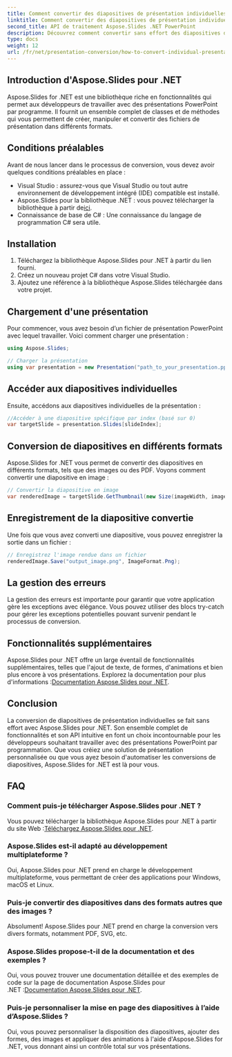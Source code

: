 ```yaml
---
title: Comment convertir des diapositives de présentation individuelles
linktitle: Comment convertir des diapositives de présentation individuelles
second_title: API de traitement Aspose.Slides .NET PowerPoint
description: Découvrez comment convertir sans effort des diapositives de présentation individuelles à l'aide d'Aspose.Slides pour .NET. Créez, manipulez et enregistrez des diapositives par programmation.
type: docs
weight: 12
url: /fr/net/presentation-conversion/how-to-convert-individual-presentation-slides/
---
```


## Introduction d'Aspose.Slides pour .NET

Aspose.Slides for .NET est une bibliothèque riche en fonctionnalités qui permet aux développeurs de travailler avec des présentations PowerPoint par programme. Il fournit un ensemble complet de classes et de méthodes qui vous permettent de créer, manipuler et convertir des fichiers de présentation dans différents formats.

## Conditions préalables

Avant de nous lancer dans le processus de conversion, vous devez avoir quelques conditions préalables en place :

- Visual Studio : assurez-vous que Visual Studio ou tout autre environnement de développement intégré (IDE) compatible est installé.
-  Aspose.Slides pour la bibliothèque .NET : vous pouvez télécharger la bibliothèque à partir de[ici](https://releases.aspose.com/slides/net).
- Connaissance de base de C# : Une connaissance du langage de programmation C# sera utile.

## Installation

1. Téléchargez la bibliothèque Aspose.Slides pour .NET à partir du lien fourni.
2. Créez un nouveau projet C# dans votre Visual Studio.
3. Ajoutez une référence à la bibliothèque Aspose.Slides téléchargée dans votre projet.

## Chargement d'une présentation

Pour commencer, vous avez besoin d’un fichier de présentation PowerPoint avec lequel travailler. Voici comment charger une présentation :

```csharp
using Aspose.Slides;

// Charger la présentation
using var presentation = new Presentation("path_to_your_presentation.pptx");
```

## Accéder aux diapositives individuelles

Ensuite, accédons aux diapositives individuelles de la présentation :

```csharp
//Accéder à une diapositive spécifique par index (basé sur 0)
var targetSlide = presentation.Slides[slideIndex];
```

## Conversion de diapositives en différents formats

Aspose.Slides for .NET vous permet de convertir des diapositives en différents formats, tels que des images ou des PDF. Voyons comment convertir une diapositive en image :

```csharp
// Convertir la diapositive en image
var renderedImage = targetSlide.GetThumbnail(new Size(imageWidth, imageHeight));
```

## Enregistrement de la diapositive convertie

Une fois que vous avez converti une diapositive, vous pouvez enregistrer la sortie dans un fichier :

```csharp
// Enregistrez l'image rendue dans un fichier
renderedImage.Save("output_image.png", ImageFormat.Png);
```

## La gestion des erreurs

La gestion des erreurs est importante pour garantir que votre application gère les exceptions avec élégance. Vous pouvez utiliser des blocs try-catch pour gérer les exceptions potentielles pouvant survenir pendant le processus de conversion.

## Fonctionnalités supplémentaires

 Aspose.Slides pour .NET offre un large éventail de fonctionnalités supplémentaires, telles que l'ajout de texte, de formes, d'animations et bien plus encore à vos présentations. Explorez la documentation pour plus d'informations :[Documentation Aspose.Slides pour .NET](https://reference.aspose.com/slides/net).

## Conclusion

La conversion de diapositives de présentation individuelles se fait sans effort avec Aspose.Slides pour .NET. Son ensemble complet de fonctionnalités et son API intuitive en font un choix incontournable pour les développeurs souhaitant travailler avec des présentations PowerPoint par programmation. Que vous créiez une solution de présentation personnalisée ou que vous ayez besoin d'automatiser les conversions de diapositives, Aspose.Slides for .NET est là pour vous.

## FAQ

### Comment puis-je télécharger Aspose.Slides pour .NET ?

 Vous pouvez télécharger la bibliothèque Aspose.Slides pour .NET à partir du site Web :[Téléchargez Aspose.Slides pour .NET](https://releases.aspose.com/slides/net).

### Aspose.Slides est-il adapté au développement multiplateforme ?

Oui, Aspose.Slides pour .NET prend en charge le développement multiplateforme, vous permettant de créer des applications pour Windows, macOS et Linux.

### Puis-je convertir des diapositives dans des formats autres que des images ?

Absolument! Aspose.Slides pour .NET prend en charge la conversion vers divers formats, notamment PDF, SVG, etc.

### Aspose.Slides propose-t-il de la documentation et des exemples ?

 Oui, vous pouvez trouver une documentation détaillée et des exemples de code sur la page de documentation Aspose.Slides pour .NET :[Documentation Aspose.Slides pour .NET](https://reference.aspose.com/slides/net).

### Puis-je personnaliser la mise en page des diapositives à l’aide d’Aspose.Slides ?

Oui, vous pouvez personnaliser la disposition des diapositives, ajouter des formes, des images et appliquer des animations à l'aide d'Aspose.Slides for .NET, vous donnant ainsi un contrôle total sur vos présentations.